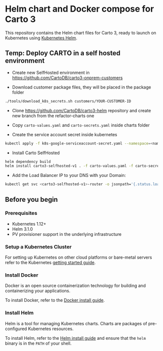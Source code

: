 # Helm chart and Docker compose for Carto 3

This repository contains the Helm chart files for Carto 3, ready to launch on Kubernetes using [Kubernetes Helm](https://github.com/helm/helm).

## Temp: Deploy CARTO in a self hosted environment

- Create new SelfHosted environment in https://github.com/CartoDB/carto3-onprem-customers

- Download customer package files, they will be placed in the package folder

```bash
./tools/download_k8s_secrets.sh customers/YOUR-CUSTOMER-ID
```

- Clone https://github.com/CartoDB/carto3-helm repository and create new branch from the refactor-charts one

- Copy `carto-values.yaml` and `carto-secrets.yaml` inside charts folder

- Create the service account secret inside kubernetes
```bash
kubectl apply -f k8s-google-serviceaccount-secret.yaml --namespace=<namespace>
```
- Install Carto SelfHosted
```bash
helm dependency build
helm install carto3-selfhosted-v1 . -f carto-values.yaml -f carto-secrets.yaml
```

- Add the Load Balancer IP to your DNS with your Domain:

```bash
kubectl get svc <carto3-selfhosted-v1>-router -o jsonpath='{.status.loadBalancer.ingress.*.ip}'
```


## Before you begin

### Prerequisites

- Kubernetes 1.12+
- Helm 3.1.0
- PV provisioner support in the underlying infrastructure

### Setup a Kubernetes Cluster

For setting up Kubernetes on other cloud platforms or bare-metal servers refer to the Kubernetes [getting started guide](http://kubernetes.io/docs/getting-started-guides/).

### Install Docker

Docker is an open source containerization technology for building and containerizing your applications.

To install Docker, refer to the [Docker install guide](https://docs.docker.com/engine/install/).

### Install Helm

Helm is a tool for managing Kubernetes charts. Charts are packages of pre-configured Kubernetes resources.

To install Helm, refer to the [Helm install guide](https://github.com/helm/helm#install) and ensure that the `helm` binary is in the `PATH` of your shell.

